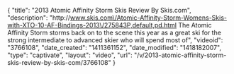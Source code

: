 {
    "title": "2013 Atomic Affinity Storm Skis Review By Skis.com",
    "description": "http:\/\/www.skis.com\/Atomic-Affinity-Storm-Womens-Skis-with-XTO-10-AF-Bindings-2013\/275843P,default,pd.html  The Atomic Affinity Storm storms back on to the scene this year as a great ski for the strong intermediate to advanced skier who will spend most of",
    "videoid": "3766108",
    "date_created": "1411361152",
    "date_modified": "1418182007",
    "type": "captivate",
    "layout": "video",
    "url": "\/v\/2013-atomic-affinity-storm-skis-review-by-skis-com\/3766108"
}